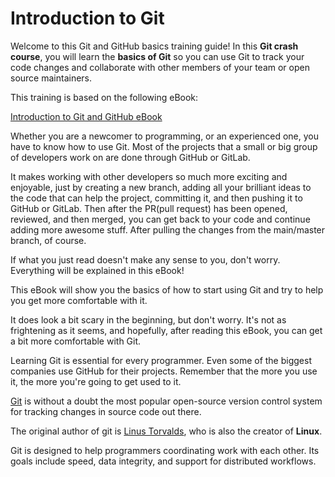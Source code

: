# Introduction to Git

Welcome to this Git and GitHub basics training guide! In this **Git crash course**, you will learn the **basics of Git** so you can use Git to track your code changes and collaborate with other members of your team or open source maintainers.

This training is based on the following eBook:

[Introduction to Git and GitHub eBook](https://github.com/bobbyiliev/introduction-to-git-and-github-ebook)

Whether you are a newcomer to programming, or an experienced one, you have to know how to use Git. Most of the projects that a small or big group of developers work on are done through GitHub or GitLab.

It makes working with other developers so much more exciting and enjoyable, just by creating a new branch, adding all your brilliant ideas to the code that can help the project, committing it, and then pushing it to GitHub or GitLab. Then after the PR(pull request) has been opened, reviewed, and then merged, you can get back to your code and continue adding more awesome stuff. After pulling the changes from the main/master branch, of course.

If what you just read doesn't make any sense to you, don't worry. Everything will be explained in this eBook!

This eBook will show you the basics of how to start using Git and try to help you get more comfortable with it. 

It does look a bit scary in the beginning, but don't worry. It's not as frightening as it seems, and hopefully, after reading this eBook, you can get a bit more comfortable with Git.

Learning Git is essential for every programmer. Even some of the biggest companies use GitHub for their projects. Remember that the more you use it, the more you're going to get used to it.

[Git](https://git-scm.com/) is without a doubt the most popular open-source version control system for tracking changes in source code out there.

The original author of git is [Linus Torvalds](https://en.wikipedia.org/wiki/Linus_Torvalds), who is also the creator of **Linux**.

Git is designed to help programmers coordinating work with each other. Its goals include speed, data integrity, and support for distributed workflows.